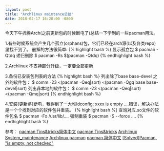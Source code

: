 ```yaml
---
layout: post
title: "Archlinux maintance总结"
date: 2018-02-17 16:20:00 -0800
---
```


今天下午折腾Arch(之前更新包的时候断电了)总结一下学到的一些pacman用法。

1.有些时候系统会产生几个孤立(orphans)包，它们已经在arch源(以及各类repo)里找不到了。
删掉的方法很简单:
{% highlight bash %}
显示孤立包
$ pacman -Qtdq
递归删除
$ pacman -Rs $(pacman -Qtdq)
{% endhighlight bash %}

2.Archlinux 不支持部分升级，一定要全部更新

3.备份已安装包列表的方法
{% highlight bash %}
列出除了base base-devel 之外的软件包：
$ comm -23 <(pacman -Qeq|sort) <(pacman -Qgq base base-devel|sort)
列出非本地的软件包：
$ comm -23 <(pacman -Qeq|sort) <(pacman -Qmq|sort)
{% endhighlight bash %}

4.安装(更新)时断电，我得到了一大堆ldconfig: xxxx is empty ....错误，解决办法是一个个找到对应的软件包并重装。
{% highlight bash %}
查询对应.so文件的软件包名
$ pacman -Fo /usr/lib/....
强制重装
$ pacman -S --force ....
{% endhighlight bash %}

参考：
[pacman:Tips&tricks简体中文](https://wiki.archlinux.org/index.php/Pacman/Tips_and_tricks_(简体中文))
[pacman:Tips&tricks](https://wiki.archlinux.org/index.php/Pacman/Tips_and_tricks)
[Archlinux System_maintenance](https://wiki.archlinux.org/index.php/System_maintenance)
[Archlinux pacman](https://wiki.archlinux.org/index.php/Pacman)
[pacman 简体中文](https://wiki.archlinux.org/index.php/Pacman_(简体中文))
[[Solved]Pacman, "is empty, not checked"](https://bbs.archlinux.org/viewtopic.php?id=215731)

